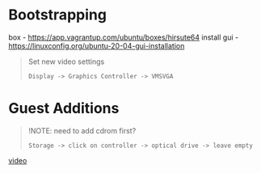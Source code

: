 # Bootstrapping
box - https://app.vagrantup.com/ubuntu/boxes/hirsute64
install gui - https://linuxconfig.org/ubuntu-20-04-gui-installation

> Set new video settings
>
> `Display -> Graphics Controller -> VMSVGA`

# Guest Additions

> !NOTE: need to add cdrom first?
>
> `Storage -> click on controller -> optical drive -> leave empty`

[video](https://www.youtube.com/watch?v=Kbez-XdXqrw)
